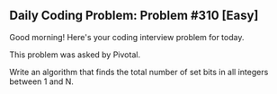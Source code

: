 ## Daily Coding Problem: Problem #310 [Easy]

Good morning! Here's your coding interview problem for today.

This problem was asked by Pivotal.

Write an algorithm that finds the total number of set bits in all integers between 1 and N.
